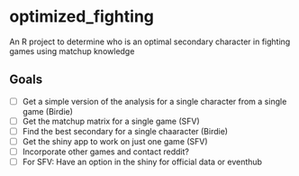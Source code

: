# optimized_fighting
An R project to determine who is an optimal secondary character in fighting games using matchup knowledge


## Goals
- [ ] Get a simple version of the analysis for a single character from a single game (Birdie)
- [ ] Get the matchup matrix for a single game (SFV)
- [ ] Find the best secondary for a single chaaracter (Birdie)
- [ ] Get the shiny app to work on just one game (SFV)
- [ ] Incorporate other games and contact reddit?
- [ ] For SFV: Have an option in the shiny for official data or eventhub
